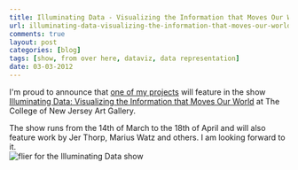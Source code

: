 ```yaml
---
title: Illuminating Data - Visualizing the Information that Moves Our World
url: illuminating-data-visualizing-the-information-that-moves-our-world
comments: true
layout: post
categories: [blog]
tags: [show, from over here, dataviz, data representation]
date: 03-03-2012
---
```

<p class="intro">I'm proud to announce that <a href="http://paulmay.org/blog/from-over-here" title="one of my projects">one of my projects</a> will feature in the show <a href="http://tcnjartgallery.pages.tcnj.edu/2012/03/01/illuminating-data-visualizing-the-information-that-moves-our-world/">Illuminating Data: Visualizing the Information that Moves Our World</a> at The College of New Jersey Art Gallery. </p>
The show runs from the 14th of March to the 18th of April and will also feature work by Jer Thorp, Marius Watz and others. I am looking forward to it. <br />
<img src = "http://paulmay.org/images/uploads/illum-data.jpg" alt="flier for the Illuminating Data show" class="flickr" />


